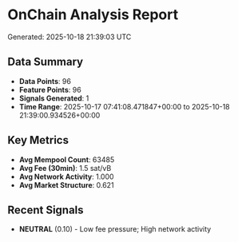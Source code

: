 # OnChain Analysis Report
Generated: 2025-10-18 21:39:03 UTC

## Data Summary
- **Data Points**: 96
- **Feature Points**: 96
- **Signals Generated**: 1
- **Time Range**: 2025-10-17 07:41:08.471847+00:00 to 2025-10-18 21:39:00.934526+00:00

## Key Metrics
- **Avg Mempool Count**: 63485
- **Avg Fee (30min)**: 1.5 sat/vB
- **Avg Network Activity**: 1.000
- **Avg Market Structure**: 0.621

## Recent Signals
- **NEUTRAL** (0.10) - Low fee pressure; High network activity
